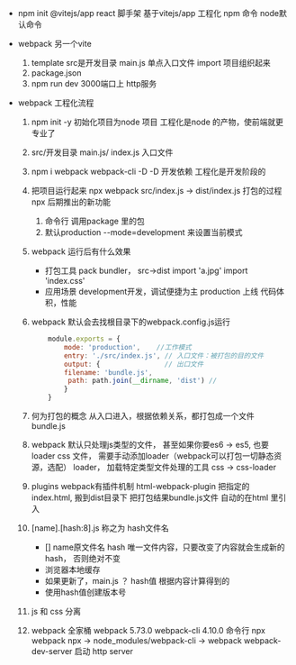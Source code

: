 - npm init @vitejs/app
    react 脚手架
    基于vitejs/app 工程化
    npm 命令 node默认命令

- webpack
    另一个vite
    1. template
        src是开发目录
        main.js 单点入口文件
            import 项目组织起来
    2. package.json
    3. npm run dev
        3000端口上 http服务

- webpack 工程化流程
    1. npm init -y
    初始化项目为node 项目
    工程化是node 的产物，使前端就更专业了
    2. src/开发目录
        main.js/ index.js 入口文件
    3. npm i webpack  webpack-cli -D
        -D 开发依赖   工程化是开发阶段的
    4. 把项目运行起来
        npx webpack
        src/index.js -> dist/index.js 打包的过程
        npx 后期推出的新功能
        1. 命令行 调用package 里的包
        2. 默认production --mode=development 来设置当前模式

    5. webpack 运行后有什么效果
        - 打包工具 pack bundler， src->dist
            import 'a.jpg'  import 'index.css'
        - 应用场景
            development开发，调试便捷为主
            production 上线 代码体积，性能
    
    6. webpack 默认会去找根目录下的webpack.config.js运行
        ```js
            module.exports = {
                mode: 'production',    //工作模式
                entry: './src/index.js', // 入口文件：被打包的目的文件
                output: {                // 出口文件
                filename: 'bundle.js',   
                 path: path.join(__dirname, 'dist') // 
                }
            }
        ```
    7. 何为打包的概念
        从入口进入，根据依赖关系，都打包成一个文件 bundle.js 

    8. webpack 默认只处理js类型的文件， 甚至如果你要es6 -> es5, 也要loader 
        css 文件， 需要手动添加loader（webpack可以打包一切静态资源，选配）
        loader， 加载特定类型文件处理的工具
        css -> css-loader

    9. plugins
        webpack有插件机制 
        html-webpack-plugin  把指定的index.html, 搬到dist目录下
        把打包结果bundle.js文件 自动的在html 里引入

    10. [name].[hash:8].js 称之为 hash文件名
        - [] name原文件名 hash 唯一文件内容，只要改变了内容就会生成新的hash，
        否则绝对不变
        - 浏览器本地缓存    
        - 如果更新了，main.js ？
            hash值 根据内容计算得到的
        - 使用hash值创建版本号

    11. js 和 css 分离

    12. webpack 全家桶
         webpack 5.73.0
         webpack-cli 4.10.0 命令行
         npx webpack  npx -> node_modules/webpack-cli -> webpack 
         webpack-dev-server 启动 http server

         
